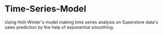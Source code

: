 # Time-Series-Model
Using Holt-Winter's model making time series analysis on Superstore data's sales prediction by the help of exponential smoothing.
